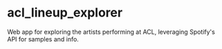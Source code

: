 # acl_lineup_explorer
Web app for exploring the artists performing at ACL, leveraging Spotify's API for samples and info.
